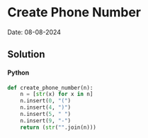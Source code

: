 
# Create Phone Number

Date: 08-08-2024

## Solution
#### Python
```python
def create_phone_number(n):
    n = [str(x) for x in n]
    n.insert(0, "(")
    n.insert(4, ")")
    n.insert(5, " ")
    n.insert(9, "-")
    return (str("".join(n)))
```